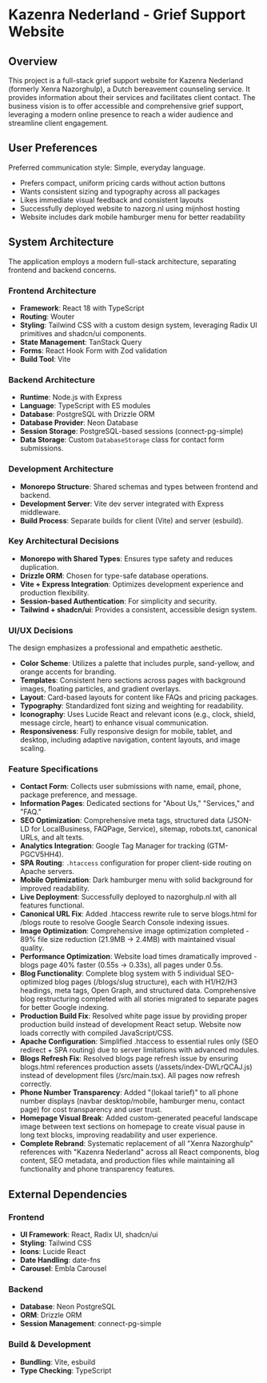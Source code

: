 # Kazenra Nederland - Grief Support Website

## Overview
This project is a full-stack grief support website for Kazenra Nederland (formerly Xenra Nazorghulp), a Dutch bereavement counseling service. It provides information about their services and facilitates client contact. The business vision is to offer accessible and comprehensive grief support, leveraging a modern online presence to reach a wider audience and streamline client engagement.

## User Preferences
Preferred communication style: Simple, everyday language.
- Prefers compact, uniform pricing cards without action buttons
- Wants consistent sizing and typography across all packages
- Likes immediate visual feedback and consistent layouts
- Successfully deployed website to nazorg.nl using mijnhost hosting
- Website includes dark mobile hamburger menu for better readability

## System Architecture
The application employs a modern full-stack architecture, separating frontend and backend concerns.

### Frontend Architecture
- **Framework**: React 18 with TypeScript
- **Routing**: Wouter
- **Styling**: Tailwind CSS with a custom design system, leveraging Radix UI primitives and shadcn/ui components.
- **State Management**: TanStack Query
- **Forms**: React Hook Form with Zod validation
- **Build Tool**: Vite

### Backend Architecture
- **Runtime**: Node.js with Express
- **Language**: TypeScript with ES modules
- **Database**: PostgreSQL with Drizzle ORM
- **Database Provider**: Neon Database
- **Session Storage**: PostgreSQL-based sessions (connect-pg-simple)
- **Data Storage**: Custom `DatabaseStorage` class for contact form submissions.

### Development Architecture
- **Monorepo Structure**: Shared schemas and types between frontend and backend.
- **Development Server**: Vite dev server integrated with Express middleware.
- **Build Process**: Separate builds for client (Vite) and server (esbuild).

### Key Architectural Decisions
- **Monorepo with Shared Types**: Ensures type safety and reduces duplication.
- **Drizzle ORM**: Chosen for type-safe database operations.
- **Vite + Express Integration**: Optimizes development experience and production flexibility.
- **Session-based Authentication**: For simplicity and security.
- **Tailwind + shadcn/ui**: Provides a consistent, accessible design system.

### UI/UX Decisions
The design emphasizes a professional and empathetic aesthetic.
- **Color Scheme**: Utilizes a palette that includes purple, sand-yellow, and orange accents for branding.
- **Templates**: Consistent hero sections across pages with background images, floating particles, and gradient overlays.
- **Layout**: Card-based layouts for content like FAQs and pricing packages.
- **Typography**: Standardized font sizing and weighting for readability.
- **Iconography**: Uses Lucide React and relevant icons (e.g., clock, shield, message circle, heart) to enhance visual communication.
- **Responsiveness**: Fully responsive design for mobile, tablet, and desktop, including adaptive navigation, content layouts, and image scaling.

### Feature Specifications
- **Contact Form**: Collects user submissions with name, email, phone, package preference, and message.
- **Information Pages**: Dedicated sections for "About Us," "Services," and "FAQ."
- **SEO Optimization**: Comprehensive meta tags, structured data (JSON-LD for LocalBusiness, FAQPage, Service), sitemap, robots.txt, canonical URLs, and alt texts.
- **Analytics Integration**: Google Tag Manager for tracking (GTM-PGCV5HH4).
- **SPA Routing**: `.htaccess` configuration for proper client-side routing on Apache servers.
- **Mobile Optimization**: Dark hamburger menu with solid background for improved readability.
- **Live Deployment**: Successfully deployed to nazorghulp.nl with all features functional.
- **Canonical URL Fix**: Added .htaccess rewrite rule to serve blogs.html for /blogs route to resolve Google Search Console indexing issues.
- **Image Optimization**: Comprehensive image optimization completed - 89% file size reduction (21.9MB → 2.4MB) with maintained visual quality.
- **Performance Optimization**: Website load times dramatically improved - blogs page 40% faster (0.55s → 0.33s), all pages under 0.5s.
- **Blog Functionality**: Complete blog system with 5 individual SEO-optimized blog pages (/blogs/slug structure), each with H1/H2/H3 headings, meta tags, Open Graph, and structured data. Comprehensive blog restructuring completed with all stories migrated to separate pages for better Google indexing.
- **Production Build Fix**: Resolved white page issue by providing proper production build instead of development React setup. Website now loads correctly with compiled JavaScript/CSS.
- **Apache Configuration**: Simplified .htaccess to essential rules only (SEO redirect + SPA routing) due to server limitations with advanced modules.
- **Blogs Refresh Fix**: Resolved blogs page refresh issue by ensuring blogs.html references production assets (/assets/index-DWLrQCAJ.js) instead of development files (/src/main.tsx). All pages now refresh correctly.
- **Phone Number Transparency**: Added "(lokaal tarief)" to all phone number displays (navbar desktop/mobile, hamburger menu, contact page) for cost transparency and user trust.
- **Homepage Visual Break**: Added custom-generated peaceful landscape image between text sections on homepage to create visual pause in long text blocks, improving readability and user experience.
- **Complete Rebrand**: Systematic replacement of all "Xenra Nazorghulp" references with "Kazenra Nederland" across all React components, blog content, SEO metadata, and production files while maintaining all functionality and phone transparency features.

## External Dependencies

### Frontend
- **UI Framework**: React, Radix UI, shadcn/ui
- **Styling**: Tailwind CSS
- **Icons**: Lucide React
- **Date Handling**: date-fns
- **Carousel**: Embla Carousel

### Backend
- **Database**: Neon PostgreSQL
- **ORM**: Drizzle ORM
- **Session Management**: connect-pg-simple

### Build & Development
- **Bundling**: Vite, esbuild
- **Type Checking**: TypeScript